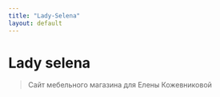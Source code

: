 ```yaml
---
title: "Lady-Selena"
layout: default
---
```

# Lady selena

> Сайт мебельного магазина для Елены Кожевниковой
